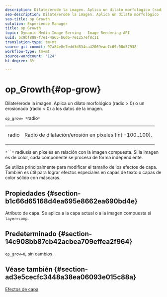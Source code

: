 ```yaml
---
description: Dilate/erode la imagen. Aplica un dilato morfológico (radio > 0) o un erosionado (radio < 0) a los datos de la imagen.
seo-description: Dilate/erode la imagen. Aplica un dilato morfológico (radio > 0) o un erosionado (radio < 0) a los datos de la imagen.
seo-title: op_Growth
solution: Experience Manager
title: op_Growth
topic: Dynamic Media Image Serving - Image Rendering API
uuid: bc9bf889-f7e1-4a65-b6d6-7e1257ef8c11
translation-type: tm+mt
source-git-commit: 97a84e8e7edd3d834ca42069eae7c09c00d57938
workflow-type: tm+mt
source-wordcount: '124'
ht-degree: 3%

---
```



# op_Growth{#op-grow}

Dilate/erode la imagen. Aplica un dilato morfológico (radio > 0) o un erosionado (radio &lt; 0) a los datos de la imagen.

`op_grow= *`radio`*`

<table id="simpletable_3BAA4523D29E447FA7A4C9009B3E8344"> 
 <tr class="strow"> 
  <td class="stentry"> <p><span class="codeph"><span class="varname"> radio</span></span> </p> </td> 
  <td class="stentry"> <p>Radio de dilatación/erosión en píxeles (int -100..100). </p></td> 
 </tr> 
</table>

`*``*` radiusis en píxeles en relación con la imagen compuesta. Si la imagen es de color, cada componente se procesa de forma independiente.

Se utiliza principalmente para modificar el tamaño de los efectos de capa. También es útil para lograr efectos especiales en capas de texto o capas de color sólido con máscaras.

## Propiedades {#section-b1c66d65168d4ea695e8662ea690bd4e}

Atributo de capa. Se aplica a la capa actual o a la imagen compuesta si `layer=comp`.

## Predeterminado {#section-14c908bb87cb42acbea709effea2f964}

`op_grow=0`, sin cambios.

## Véase también {#section-ad3e5cecfc3448a38ea06093e015c88a}

[Efectos de capa](../../../../../is-api/http-ref/image-serving-api-ref/c-http-protocol-reference/c-syntax-and-features/r-layer-effects.md#reference-82a6b5311b3d4471ad2799adb3b2201c)
